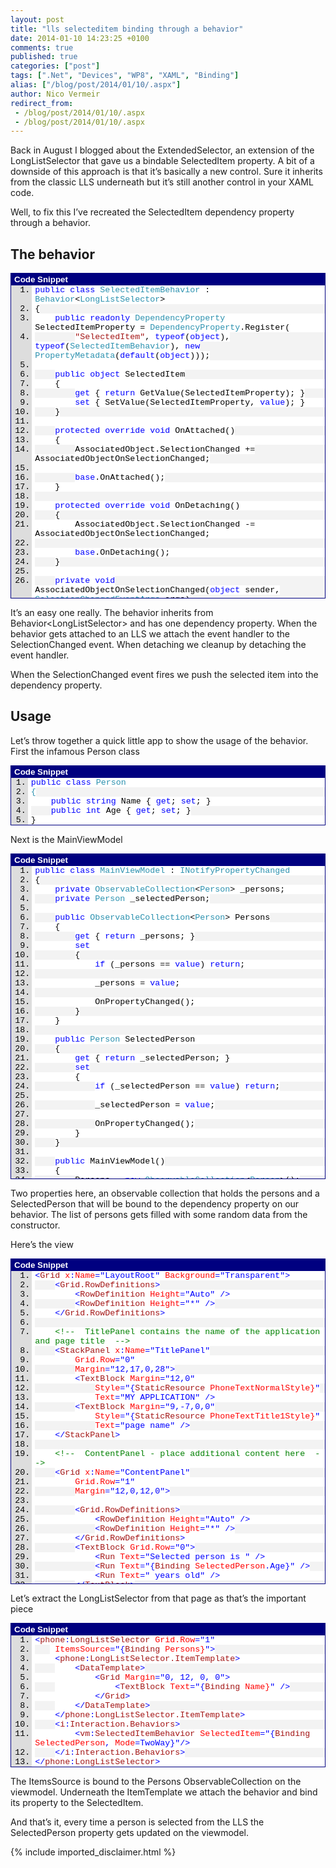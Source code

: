 ```yaml
---
layout: post
title: "lls selecteditem binding through a behavior"
date: 2014-01-10 14:23:25 +0100
comments: true
published: true
categories: ["post"]
tags: [".Net", "Devices", "WP8", "XAML", "Binding"]
alias: ["/blog/post/2014/01/10/.aspx"]
author: Nico Vermeir
redirect_from:
 - /blog/post/2014/01/10/.aspx
 - /blog/post/2014/01/10/.aspx
---
```

<p>Back in August I blogged about the ExtendedSelector, an extension of the LongListSelector that gave us a bindable SelectedItem property. A bit of a downside of this approach is that it’s basically a new control. Sure it inherits from the classic LLS underneath but it’s still another control in your XAML code.</p>  <p>Well, to fix this I’ve recreated the SelectedItem dependency property&#160; through a behavior.</p>  <h2>The behavior</h2>  <div id="scid:9ce6104f-a9aa-4a17-a79f-3a39532ebf7c:7b7c2d61-d1f3-4759-9e15-4378b5997ced" class="wlWriterEditableSmartContent" style="float: none; padding-bottom: 0px; padding-top: 0px; padding-left: 0px; margin: 0px; display: inline; padding-right: 0px"> <div style="border: #000080 1px solid; color: #000; font-family: 'Courier New', Courier, Monospace; font-size: 10pt"> <div style="background: #000080; color: #fff; font-family: Verdana, Tahoma, Arial, sans-serif; font-weight: bold; padding: 2px 5px">Code Snippet</div> <div style="background: #ddd; max-height: 500px; overflow: auto"> <ol start="1" style="background: #ffffff; margin: 0 0 0 2.5em; padding: 0 0 0 5px;"> <li><span style="background:#ffffff;color:#0000ff">public</span><span style="background:#ffffff;color:#000000"> </span><span style="background:#ffffff;color:#0000ff">class</span><span style="background:#ffffff;color:#000000"> </span><span style="background:#ffffff;color:#2b91af">SelectedItemBehavior</span><span style="background:#ffffff;color:#000000"> : </span><span style="background:#ffffff;color:#2b91af">Behavior</span><span style="background:#ffffff;color:#000000">&lt;</span><span style="background:#ffffff;color:#2b91af">LongListSelector</span><span style="background:#ffffff;color:#000000">&gt;</span></li> <li style="background: #f3f3f3"><span style="background:#ffffff;color:#000000">{</span></li> <li>    <span style="background:#ffffff;color:#000000"></span><span style="background:#ffffff;color:#0000ff">public</span><span style="background:#ffffff;color:#000000"> </span><span style="background:#ffffff;color:#0000ff">readonly</span><span style="background:#ffffff;color:#000000"> </span><span style="background:#ffffff;color:#2b91af">DependencyProperty</span><span style="background:#ffffff;color:#000000"> SelectedItemProperty = </span><span style="background:#ffffff;color:#2b91af">DependencyProperty</span><span style="background:#ffffff;color:#000000">.Register(</span></li> <li style="background: #f3f3f3">        <span style="background:#ffffff;color:#000000"></span><span style="background:#ffffff;color:#a31515">&quot;SelectedItem&quot;</span><span style="background:#ffffff;color:#000000">, </span><span style="background:#ffffff;color:#0000ff">typeof</span><span style="background:#ffffff;color:#000000">(</span><span style="background:#ffffff;color:#0000ff">object</span><span style="background:#ffffff;color:#000000">), </span><span style="background:#ffffff;color:#0000ff">typeof</span><span style="background:#ffffff;color:#000000">(</span><span style="background:#ffffff;color:#2b91af">SelectedItemBehavior</span><span style="background:#ffffff;color:#000000">), </span><span style="background:#ffffff;color:#0000ff">new</span><span style="background:#ffffff;color:#000000"> </span><span style="background:#ffffff;color:#2b91af">PropertyMetadata</span><span style="background:#ffffff;color:#000000">(</span><span style="background:#ffffff;color:#0000ff">default</span><span style="background:#ffffff;color:#000000">(</span><span style="background:#ffffff;color:#0000ff">object</span><span style="background:#ffffff;color:#000000">)));</span></li> <li>&nbsp;</li> <li style="background: #f3f3f3">    <span style="background:#ffffff;color:#000000"></span><span style="background:#ffffff;color:#0000ff">public</span><span style="background:#ffffff;color:#000000"> </span><span style="background:#ffffff;color:#0000ff">object</span><span style="background:#ffffff;color:#000000"> SelectedItem</span></li> <li>    <span style="background:#ffffff;color:#000000">{</span></li> <li style="background: #f3f3f3">        <span style="background:#ffffff;color:#000000"></span><span style="background:#ffffff;color:#0000ff">get</span><span style="background:#ffffff;color:#000000"> { </span><span style="background:#ffffff;color:#0000ff">return</span><span style="background:#ffffff;color:#000000"> GetValue(SelectedItemProperty); }</span></li> <li>        <span style="background:#ffffff;color:#000000"></span><span style="background:#ffffff;color:#0000ff">set</span><span style="background:#ffffff;color:#000000"> { SetValue(SelectedItemProperty, </span><span style="background:#ffffff;color:#0000ff">value</span><span style="background:#ffffff;color:#000000">); }</span></li> <li style="background: #f3f3f3">    <span style="background:#ffffff;color:#000000">}</span></li> <li>&nbsp;</li> <li style="background: #f3f3f3">    <span style="background:#ffffff;color:#000000"></span><span style="background:#ffffff;color:#0000ff">protected</span><span style="background:#ffffff;color:#000000"> </span><span style="background:#ffffff;color:#0000ff">override</span><span style="background:#ffffff;color:#000000"> </span><span style="background:#ffffff;color:#0000ff">void</span><span style="background:#ffffff;color:#000000"> OnAttached()</span></li> <li>    <span style="background:#ffffff;color:#000000">{</span></li> <li style="background: #f3f3f3">        <span style="background:#ffffff;color:#000000">AssociatedObject.SelectionChanged += AssociatedObjectOnSelectionChanged;</span></li> <li>&nbsp;</li> <li style="background: #f3f3f3">        <span style="background:#ffffff;color:#000000"></span><span style="background:#ffffff;color:#0000ff">base</span><span style="background:#ffffff;color:#000000">.OnAttached();</span></li> <li>    <span style="background:#ffffff;color:#000000">}</span></li> <li style="background: #f3f3f3">&nbsp;</li> <li>    <span style="background:#ffffff;color:#000000"></span><span style="background:#ffffff;color:#0000ff">protected</span><span style="background:#ffffff;color:#000000"> </span><span style="background:#ffffff;color:#0000ff">override</span><span style="background:#ffffff;color:#000000"> </span><span style="background:#ffffff;color:#0000ff">void</span><span style="background:#ffffff;color:#000000"> OnDetaching()</span></li> <li style="background: #f3f3f3">    <span style="background:#ffffff;color:#000000">{</span></li> <li>        <span style="background:#ffffff;color:#000000">AssociatedObject.SelectionChanged -= AssociatedObjectOnSelectionChanged;</span></li> <li style="background: #f3f3f3">&nbsp;</li> <li>        <span style="background:#ffffff;color:#000000"></span><span style="background:#ffffff;color:#0000ff">base</span><span style="background:#ffffff;color:#000000">.OnDetaching();</span></li> <li style="background: #f3f3f3">    <span style="background:#ffffff;color:#000000">}</span></li> <li>&nbsp;</li> <li style="background: #f3f3f3">    <span style="background:#ffffff;color:#000000"></span><span style="background:#ffffff;color:#0000ff">private</span><span style="background:#ffffff;color:#000000"> </span><span style="background:#ffffff;color:#0000ff">void</span><span style="background:#ffffff;color:#000000"> AssociatedObjectOnSelectionChanged(</span><span style="background:#ffffff;color:#0000ff">object</span><span style="background:#ffffff;color:#000000"> sender, </span><span style="background:#ffffff;color:#2b91af">SelectionChangedEventArgs</span><span style="background:#ffffff;color:#000000"> args)</span></li> <li>    <span style="background:#ffffff;color:#000000">{</span></li> <li style="background: #f3f3f3">        <span style="background:#ffffff;color:#000000">SelectedItem = args.AddedItems[0];</span></li> <li>    <span style="background:#ffffff;color:#000000">}</span></li> <li style="background: #f3f3f3"><span style="background:#ffffff;color:#000000">}</span></li> </ol> </div> </div> </div>  <p>It’s an easy one really. The behavior inherits from Behavior&lt;LongListSelector&gt; and has one dependency property. When the behavior gets attached to an LLS we attach the event handler to the SelectionChanged event. When detaching we cleanup by detaching the event handler.</p>  <p>When the SelectionChanged event fires we push the selected item into the dependency property.</p>  <h2>Usage</h2>  <p>Let’s throw together a quick little app to show the usage of the behavior. First the infamous Person class</p>  <div id="scid:9ce6104f-a9aa-4a17-a79f-3a39532ebf7c:5413dd3e-7a1b-4ff7-83b4-feea47953b0b" class="wlWriterEditableSmartContent" style="float: none; padding-bottom: 0px; padding-top: 0px; padding-left: 0px; margin: 0px; display: inline; padding-right: 0px"> <div style="border: #000080 1px solid; color: #000; font-family: 'Courier New', Courier, Monospace; font-size: 10pt"> <div style="background: #000080; color: #fff; font-family: Verdana, Tahoma, Arial, sans-serif; font-weight: bold; padding: 2px 5px">Code Snippet</div> <div style="background: #ddd; max-height: 300px; overflow: auto"> <ol start="1" style="background: #ffffff; margin: 0 0 0 2em; padding: 0 0 0 5px;"> <li><span style="background:#ffffff;color:#0000ff">public</span><span style="background:#ffffff;color:#000000"> </span><span style="background:#ffffff;color:#0000ff">class</span><span style="background:#ffffff;color:#000000"> </span><span style="background:#ffffff;color:#2b91af">Person</span></li> <li style="background: #f3f3f3"><span style="background:#ffffff;color:#2b91af">{</span></li> <li>    <span style="background:#ffffff;color:#000000"></span><span style="background:#ffffff;color:#0000ff">public</span><span style="background:#ffffff;color:#000000"> </span><span style="background:#ffffff;color:#0000ff">string</span><span style="background:#ffffff;color:#000000"> Name { </span><span style="background:#ffffff;color:#0000ff">get</span><span style="background:#ffffff;color:#000000">; </span><span style="background:#ffffff;color:#0000ff">set</span><span style="background:#ffffff;color:#000000">; }</span></li> <li style="background: #f3f3f3">    <span style="background:#ffffff;color:#000000"></span><span style="background:#ffffff;color:#0000ff">public</span><span style="background:#ffffff;color:#000000"> </span><span style="background:#ffffff;color:#0000ff">int</span><span style="background:#ffffff;color:#000000"> Age { </span><span style="background:#ffffff;color:#0000ff">get</span><span style="background:#ffffff;color:#000000">; </span><span style="background:#ffffff;color:#0000ff">set</span><span style="background:#ffffff;color:#000000">; }</span></li> <li><span style="background:#ffffff;color:#000000">}</span></li> </ol> </div> </div> </div>  <p>Next is the MainViewModel</p>  <div id="scid:9ce6104f-a9aa-4a17-a79f-3a39532ebf7c:6d1e6634-2b8f-4bfe-8cef-f4e47f6ae53c" class="wlWriterEditableSmartContent" style="float: none; padding-bottom: 0px; padding-top: 0px; padding-left: 0px; margin: 0px; display: inline; padding-right: 0px"> <div style="border: #000080 1px solid; color: #000; font-family: 'Courier New', Courier, Monospace; font-size: 10pt"> <div style="background: #000080; color: #fff; font-family: Verdana, Tahoma, Arial, sans-serif; font-weight: bold; padding: 2px 5px">Code Snippet</div> <div style="background: #ddd; max-height: 500px; overflow: auto"> <ol start="1" style="background: #ffffff; margin: 0 0 0 2.5em; padding: 0 0 0 5px;"> <li><span style="background:#ffffff;color:#0000ff">public</span><span style="background:#ffffff;color:#000000"> </span><span style="background:#ffffff;color:#0000ff">class</span><span style="background:#ffffff;color:#000000"> </span><span style="background:#ffffff;color:#2b91af">MainViewModel</span><span style="background:#ffffff;color:#000000"> : </span><span style="background:#ffffff;color:#2b91af">INotifyPropertyChanged</span></li> <li style="background: #f3f3f3"><span style="background:#ffffff;color:#000000">{</span></li> <li>    <span style="background:#ffffff;color:#000000"></span><span style="background:#ffffff;color:#0000ff">private</span><span style="background:#ffffff;color:#000000"> </span><span style="background:#ffffff;color:#2b91af">ObservableCollection</span><span style="background:#ffffff;color:#000000">&lt;</span><span style="background:#ffffff;color:#2b91af">Person</span><span style="background:#ffffff;color:#000000">&gt; _persons;</span></li> <li style="background: #f3f3f3">    <span style="background:#ffffff;color:#000000"></span><span style="background:#ffffff;color:#0000ff">private</span><span style="background:#ffffff;color:#000000"> </span><span style="background:#ffffff;color:#2b91af">Person</span><span style="background:#ffffff;color:#000000"> _selectedPerson;</span></li> <li>&nbsp;</li> <li style="background: #f3f3f3">    <span style="background:#ffffff;color:#000000"></span><span style="background:#ffffff;color:#0000ff">public</span><span style="background:#ffffff;color:#000000"> </span><span style="background:#ffffff;color:#2b91af">ObservableCollection</span><span style="background:#ffffff;color:#000000">&lt;</span><span style="background:#ffffff;color:#2b91af">Person</span><span style="background:#ffffff;color:#000000">&gt; Persons</span></li> <li>    <span style="background:#ffffff;color:#000000">{</span></li> <li style="background: #f3f3f3">        <span style="background:#ffffff;color:#000000"></span><span style="background:#ffffff;color:#0000ff">get</span><span style="background:#ffffff;color:#000000"> { </span><span style="background:#ffffff;color:#0000ff">return</span><span style="background:#ffffff;color:#000000"> _persons; }</span></li> <li>        <span style="background:#ffffff;color:#000000"></span><span style="background:#ffffff;color:#0000ff">set</span></li> <li style="background: #f3f3f3">        <span style="background:#ffffff;color:#000000">{</span></li> <li>            <span style="background:#ffffff;color:#000000"></span><span style="background:#ffffff;color:#0000ff">if</span><span style="background:#ffffff;color:#000000"> (_persons == </span><span style="background:#ffffff;color:#0000ff">value</span><span style="background:#ffffff;color:#000000">) </span><span style="background:#ffffff;color:#0000ff">return</span><span style="background:#ffffff;color:#000000">;</span></li> <li style="background: #f3f3f3">&nbsp;</li> <li>            <span style="background:#ffffff;color:#000000">_persons = </span><span style="background:#ffffff;color:#0000ff">value</span><span style="background:#ffffff;color:#000000">;</span></li> <li style="background: #f3f3f3">&nbsp;</li> <li>            <span style="background:#ffffff;color:#000000">OnPropertyChanged();</span></li> <li style="background: #f3f3f3">        <span style="background:#ffffff;color:#000000">}</span></li> <li>    <span style="background:#ffffff;color:#000000">}</span></li> <li style="background: #f3f3f3">&nbsp;</li> <li>    <span style="background:#ffffff;color:#000000"></span><span style="background:#ffffff;color:#0000ff">public</span><span style="background:#ffffff;color:#000000"> </span><span style="background:#ffffff;color:#2b91af">Person</span><span style="background:#ffffff;color:#000000"> SelectedPerson</span></li> <li style="background: #f3f3f3">    <span style="background:#ffffff;color:#000000">{</span></li> <li>        <span style="background:#ffffff;color:#000000"></span><span style="background:#ffffff;color:#0000ff">get</span><span style="background:#ffffff;color:#000000"> { </span><span style="background:#ffffff;color:#0000ff">return</span><span style="background:#ffffff;color:#000000"> _selectedPerson; }</span></li> <li style="background: #f3f3f3">        <span style="background:#ffffff;color:#000000"></span><span style="background:#ffffff;color:#0000ff">set</span></li> <li>        <span style="background:#ffffff;color:#000000">{</span></li> <li style="background: #f3f3f3">            <span style="background:#ffffff;color:#000000"></span><span style="background:#ffffff;color:#0000ff">if</span><span style="background:#ffffff;color:#000000"> (_selectedPerson == </span><span style="background:#ffffff;color:#0000ff">value</span><span style="background:#ffffff;color:#000000">) </span><span style="background:#ffffff;color:#0000ff">return</span><span style="background:#ffffff;color:#000000">;</span></li> <li>&nbsp;</li> <li style="background: #f3f3f3">            <span style="background:#ffffff;color:#000000">_selectedPerson = </span><span style="background:#ffffff;color:#0000ff">value</span><span style="background:#ffffff;color:#000000">;</span></li> <li>&nbsp;</li> <li style="background: #f3f3f3">            <span style="background:#ffffff;color:#000000">OnPropertyChanged();</span></li> <li>        <span style="background:#ffffff;color:#000000">}</span></li> <li style="background: #f3f3f3">    <span style="background:#ffffff;color:#000000">}</span></li> <li>&nbsp;</li> <li style="background: #f3f3f3">    <span style="background:#ffffff;color:#000000"></span><span style="background:#ffffff;color:#0000ff">public</span><span style="background:#ffffff;color:#000000"> MainViewModel()</span></li> <li>    <span style="background:#ffffff;color:#000000">{</span></li> <li style="background: #f3f3f3">        <span style="background:#ffffff;color:#000000">Persons = </span><span style="background:#ffffff;color:#0000ff">new</span><span style="background:#ffffff;color:#000000"> </span><span style="background:#ffffff;color:#2b91af">ObservableCollection</span><span style="background:#ffffff;color:#000000">&lt;</span><span style="background:#ffffff;color:#2b91af">Person</span><span style="background:#ffffff;color:#000000">&gt;();</span></li> <li>        <span style="background:#ffffff;color:#000000"></span><span style="background:#ffffff;color:#2b91af">Random</span><span style="background:#ffffff;color:#000000"> rnd = </span><span style="background:#ffffff;color:#0000ff">new</span><span style="background:#ffffff;color:#000000"> </span><span style="background:#ffffff;color:#2b91af">Random</span><span style="background:#ffffff;color:#000000">();</span></li> <li style="background: #f3f3f3">&nbsp;</li> <li>        <span style="background:#ffffff;color:#000000"></span><span style="background:#ffffff;color:#0000ff">for</span><span style="background:#ffffff;color:#000000"> (</span><span style="background:#ffffff;color:#0000ff">int</span><span style="background:#ffffff;color:#000000"> i = 0; i &lt; 20; i++)</span></li> <li style="background: #f3f3f3">        <span style="background:#ffffff;color:#000000">{</span></li> <li>            <span style="background:#ffffff;color:#000000"></span><span style="background:#ffffff;color:#0000ff">var</span><span style="background:#ffffff;color:#000000"> person = </span><span style="background:#ffffff;color:#0000ff">new</span><span style="background:#ffffff;color:#000000"> </span><span style="background:#ffffff;color:#2b91af">Person</span><span style="background:#ffffff;color:#000000"> {Name = </span><span style="background:#ffffff;color:#a31515">&quot;Person &quot;</span><span style="background:#ffffff;color:#000000"> + i, Age = rnd.Next(0, 80)};</span></li> <li style="background: #f3f3f3">&nbsp;</li> <li>            <span style="background:#ffffff;color:#000000">Persons.Add(person);</span></li> <li style="background: #f3f3f3">        <span style="background:#ffffff;color:#000000">}</span></li> <li>    <span style="background:#ffffff;color:#000000">}</span></li> <li style="background: #f3f3f3">&nbsp;</li> <li>    <span style="background:#ffffff;color:#000000"></span><span style="background:#ffffff;color:#0000ff">public</span><span style="background:#ffffff;color:#000000"> </span><span style="background:#ffffff;color:#0000ff">event</span><span style="background:#ffffff;color:#000000"> </span><span style="background:#ffffff;color:#2b91af">PropertyChangedEventHandler</span><span style="background:#ffffff;color:#000000"> PropertyChanged;</span></li> <li style="background: #f3f3f3">&nbsp;</li> <li>    <span style="background:#ffffff;color:#000000"></span><span style="background:#ffffff;color:#0000ff">protected</span><span style="background:#ffffff;color:#000000"> </span><span style="background:#ffffff;color:#0000ff">virtual</span><span style="background:#ffffff;color:#000000"> </span><span style="background:#ffffff;color:#0000ff">void</span><span style="background:#ffffff;color:#000000"> OnPropertyChanged([</span><span style="background:#ffffff;color:#2b91af">CallerMemberName</span><span style="background:#ffffff;color:#000000">] </span><span style="background:#ffffff;color:#0000ff">string</span><span style="background:#ffffff;color:#000000"> propertyName = </span><span style="background:#ffffff;color:#0000ff">null</span><span style="background:#ffffff;color:#000000">)</span></li> <li style="background: #f3f3f3">    <span style="background:#ffffff;color:#000000">{</span></li> <li>        <span style="background:#ffffff;color:#000000"></span><span style="background:#ffffff;color:#2b91af">PropertyChangedEventHandler</span><span style="background:#ffffff;color:#000000"> handler = PropertyChanged;</span></li> <li style="background: #f3f3f3">        <span style="background:#ffffff;color:#000000"></span><span style="background:#ffffff;color:#0000ff">if</span><span style="background:#ffffff;color:#000000"> (handler != </span><span style="background:#ffffff;color:#0000ff">null</span><span style="background:#ffffff;color:#000000">) handler(</span><span style="background:#ffffff;color:#0000ff">this</span><span style="background:#ffffff;color:#000000">, </span><span style="background:#ffffff;color:#0000ff">new</span><span style="background:#ffffff;color:#000000"> </span><span style="background:#ffffff;color:#2b91af">PropertyChangedEventArgs</span><span style="background:#ffffff;color:#000000">(propertyName));</span></li> <li>    <span style="background:#ffffff;color:#000000">}</span></li> <li style="background: #f3f3f3"><span style="background:#ffffff;color:#000000">}</span></li> </ol> </div> </div> </div>  <p>Two properties here, an observable collection that holds the persons and a SelectedPerson that will be bound to the dependency property on our behavior. The list of persons gets filled with some random data from the constructor.</p>  <p>Here’s the view</p>  <div id="scid:9ce6104f-a9aa-4a17-a79f-3a39532ebf7c:483b07a4-1fc0-42e0-b8ef-16894050f084" class="wlWriterEditableSmartContent" style="float: none; padding-bottom: 0px; padding-top: 0px; padding-left: 0px; margin: 0px; display: inline; padding-right: 0px"> <div style="border: #000080 1px solid; color: #000; font-family: 'Courier New', Courier, Monospace; font-size: 10pt"> <div style="background: #000080; color: #fff; font-family: Verdana, Tahoma, Arial, sans-serif; font-weight: bold; padding: 2px 5px">Code Snippet</div> <div style="background: #ddd; max-height: 500px; overflow: auto"> <ol start="1" style="background: #ffffff; margin: 0 0 0 2.5em; padding: 0 0 0 5px;"> <li><span style="background:#ffffff;color:#0000ff">&lt;</span><span style="background:#ffffff;color:#a31515">Grid</span><span style="background:#ffffff;color:#ff0000"> x</span><span style="background:#ffffff;color:#0000ff">:</span><span style="background:#ffffff;color:#ff0000">Name</span><span style="background:#ffffff;color:#0000ff">=&quot;LayoutRoot&quot;</span><span style="background:#ffffff;color:#ff0000"> Background</span><span style="background:#ffffff;color:#0000ff">=&quot;Transparent&quot;&gt;</span></li> <li style="background: #f3f3f3">    <span style="background:#ffffff;color:#000000"></span><span style="background:#ffffff;color:#0000ff">&lt;</span><span style="background:#ffffff;color:#a31515">Grid.RowDefinitions</span><span style="background:#ffffff;color:#0000ff">&gt;</span></li> <li>        <span style="background:#ffffff;color:#000000"></span><span style="background:#ffffff;color:#0000ff">&lt;</span><span style="background:#ffffff;color:#a31515">RowDefinition</span><span style="background:#ffffff;color:#ff0000"> Height</span><span style="background:#ffffff;color:#0000ff">=&quot;Auto&quot; /&gt;</span></li> <li style="background: #f3f3f3">        <span style="background:#ffffff;color:#000000"></span><span style="background:#ffffff;color:#0000ff">&lt;</span><span style="background:#ffffff;color:#a31515">RowDefinition</span><span style="background:#ffffff;color:#ff0000"> Height</span><span style="background:#ffffff;color:#0000ff">=&quot;*&quot; /&gt;</span></li> <li>    <span style="background:#ffffff;color:#000000"></span><span style="background:#ffffff;color:#0000ff">&lt;/</span><span style="background:#ffffff;color:#a31515">Grid.RowDefinitions</span><span style="background:#ffffff;color:#0000ff">&gt;</span></li> <li style="background: #f3f3f3">&nbsp;</li> <li>    <span style="background:#ffffff;color:#000000"></span><span style="background:#ffffff;color:#008000">&lt;!--  TitlePanel contains the name of the application and page title  --&gt;</span></li> <li style="background: #f3f3f3">    <span style="background:#ffffff;color:#000000"></span><span style="background:#ffffff;color:#0000ff">&lt;</span><span style="background:#ffffff;color:#a31515">StackPanel</span><span style="background:#ffffff;color:#ff0000"> x</span><span style="background:#ffffff;color:#0000ff">:</span><span style="background:#ffffff;color:#ff0000">Name</span><span style="background:#ffffff;color:#0000ff">=&quot;TitlePanel&quot;</span></li> <li>        <span style="background:#ffffff;color:#000000"></span><span style="background:#ffffff;color:#ff0000">Grid.Row</span><span style="background:#ffffff;color:#0000ff">=&quot;0&quot;</span></li> <li style="background: #f3f3f3">        <span style="background:#ffffff;color:#000000"></span><span style="background:#ffffff;color:#ff0000">Margin</span><span style="background:#ffffff;color:#0000ff">=&quot;12,17,0,28&quot;&gt;</span></li> <li>        <span style="background:#ffffff;color:#000000"></span><span style="background:#ffffff;color:#0000ff">&lt;</span><span style="background:#ffffff;color:#a31515">TextBlock</span><span style="background:#ffffff;color:#ff0000"> Margin</span><span style="background:#ffffff;color:#0000ff">=&quot;12,0&quot;</span></li> <li style="background: #f3f3f3">            <span style="background:#ffffff;color:#000000"></span><span style="background:#ffffff;color:#ff0000">Style</span><span style="background:#ffffff;color:#0000ff">=&quot;{</span><span style="background:#ffffff;color:#a31515">StaticResource</span><span style="background:#ffffff;color:#ff0000"> PhoneTextNormalStyle}</span><span style="background:#ffffff;color:#0000ff">&quot;</span></li> <li>            <span style="background:#ffffff;color:#000000"></span><span style="background:#ffffff;color:#ff0000">Text</span><span style="background:#ffffff;color:#0000ff">=&quot;MY APPLICATION&quot; /&gt;</span></li> <li style="background: #f3f3f3">        <span style="background:#ffffff;color:#000000"></span><span style="background:#ffffff;color:#0000ff">&lt;</span><span style="background:#ffffff;color:#a31515">TextBlock</span><span style="background:#ffffff;color:#ff0000"> Margin</span><span style="background:#ffffff;color:#0000ff">=&quot;9,-7,0,0&quot;</span></li> <li>            <span style="background:#ffffff;color:#000000"></span><span style="background:#ffffff;color:#ff0000">Style</span><span style="background:#ffffff;color:#0000ff">=&quot;{</span><span style="background:#ffffff;color:#a31515">StaticResource</span><span style="background:#ffffff;color:#ff0000"> PhoneTextTitle1Style}</span><span style="background:#ffffff;color:#0000ff">&quot;</span></li> <li style="background: #f3f3f3">            <span style="background:#ffffff;color:#000000"></span><span style="background:#ffffff;color:#ff0000">Text</span><span style="background:#ffffff;color:#0000ff">=&quot;page name&quot; /&gt;</span></li> <li>    <span style="background:#ffffff;color:#000000"></span><span style="background:#ffffff;color:#0000ff">&lt;/</span><span style="background:#ffffff;color:#a31515">StackPanel</span><span style="background:#ffffff;color:#0000ff">&gt;</span></li> <li style="background: #f3f3f3">&nbsp;</li> <li>    <span style="background:#ffffff;color:#000000"></span><span style="background:#ffffff;color:#008000">&lt;!--  ContentPanel - place additional content here  --&gt;</span></li> <li style="background: #f3f3f3">    <span style="background:#ffffff;color:#000000"></span><span style="background:#ffffff;color:#0000ff">&lt;</span><span style="background:#ffffff;color:#a31515">Grid</span><span style="background:#ffffff;color:#ff0000"> x</span><span style="background:#ffffff;color:#0000ff">:</span><span style="background:#ffffff;color:#ff0000">Name</span><span style="background:#ffffff;color:#0000ff">=&quot;ContentPanel&quot;</span></li> <li>        <span style="background:#ffffff;color:#000000"></span><span style="background:#ffffff;color:#ff0000">Grid.Row</span><span style="background:#ffffff;color:#0000ff">=&quot;1&quot;</span></li> <li style="background: #f3f3f3">        <span style="background:#ffffff;color:#000000"></span><span style="background:#ffffff;color:#ff0000">Margin</span><span style="background:#ffffff;color:#0000ff">=&quot;12,0,12,0&quot;&gt;</span></li> <li>&nbsp;</li> <li style="background: #f3f3f3">        <span style="background:#ffffff;color:#000000"></span><span style="background:#ffffff;color:#0000ff">&lt;</span><span style="background:#ffffff;color:#a31515">Grid.RowDefinitions</span><span style="background:#ffffff;color:#0000ff">&gt;</span></li> <li>            <span style="background:#ffffff;color:#000000"></span><span style="background:#ffffff;color:#0000ff">&lt;</span><span style="background:#ffffff;color:#a31515">RowDefinition</span><span style="background:#ffffff;color:#ff0000"> Height</span><span style="background:#ffffff;color:#0000ff">=&quot;Auto&quot; /&gt;</span></li> <li style="background: #f3f3f3">            <span style="background:#ffffff;color:#000000"></span><span style="background:#ffffff;color:#0000ff">&lt;</span><span style="background:#ffffff;color:#a31515">RowDefinition</span><span style="background:#ffffff;color:#ff0000"> Height</span><span style="background:#ffffff;color:#0000ff">=&quot;*&quot; /&gt;</span></li> <li>        <span style="background:#ffffff;color:#000000"></span><span style="background:#ffffff;color:#0000ff">&lt;/</span><span style="background:#ffffff;color:#a31515">Grid.RowDefinitions</span><span style="background:#ffffff;color:#0000ff">&gt;</span></li> <li style="background: #f3f3f3">        <span style="background:#ffffff;color:#000000"></span><span style="background:#ffffff;color:#0000ff">&lt;</span><span style="background:#ffffff;color:#a31515">TextBlock</span><span style="background:#ffffff;color:#ff0000"> Grid.Row</span><span style="background:#ffffff;color:#0000ff">=&quot;0&quot;&gt;</span></li> <li>            <span style="background:#ffffff;color:#000000"></span><span style="background:#ffffff;color:#0000ff">&lt;</span><span style="background:#ffffff;color:#a31515">Run</span><span style="background:#ffffff;color:#ff0000"> Text</span><span style="background:#ffffff;color:#0000ff">=&quot;Selected person is &quot; /&gt;</span></li> <li style="background: #f3f3f3">            <span style="background:#ffffff;color:#000000"></span><span style="background:#ffffff;color:#0000ff">&lt;</span><span style="background:#ffffff;color:#a31515">Run</span><span style="background:#ffffff;color:#ff0000"> Text</span><span style="background:#ffffff;color:#0000ff">=&quot;{</span><span style="background:#ffffff;color:#a31515">Binding</span><span style="background:#ffffff;color:#ff0000"> SelectedPerson</span><span style="background:#ffffff;color:#0000ff">.Age}&quot; /&gt;</span></li> <li>            <span style="background:#ffffff;color:#000000"></span><span style="background:#ffffff;color:#0000ff">&lt;</span><span style="background:#ffffff;color:#a31515">Run</span><span style="background:#ffffff;color:#ff0000"> Text</span><span style="background:#ffffff;color:#0000ff">=&quot; years old&quot; /&gt;</span></li> <li style="background: #f3f3f3">        <span style="background:#ffffff;color:#000000"></span><span style="background:#ffffff;color:#0000ff">&lt;/</span><span style="background:#ffffff;color:#a31515">TextBlock</span><span style="background:#ffffff;color:#0000ff">&gt;</span></li> <li>        <span style="background:#ffffff;color:#000000"></span><span style="background:#ffffff;color:#0000ff">&lt;</span><span style="background:#ffffff;color:#a31515">phone</span><span style="background:#ffffff;color:#0000ff">:</span><span style="background:#ffffff;color:#a31515">LongListSelector</span><span style="background:#ffffff;color:#ff0000"> Grid.Row</span><span style="background:#ffffff;color:#0000ff">=&quot;1&quot;</span></li> <li style="background: #f3f3f3">            <span style="background:#ffffff;color:#000000"></span><span style="background:#ffffff;color:#ff0000">ItemsSource</span><span style="background:#ffffff;color:#0000ff">=&quot;{</span><span style="background:#ffffff;color:#a31515">Binding</span><span style="background:#ffffff;color:#ff0000"> Persons}</span><span style="background:#ffffff;color:#0000ff">&quot;&gt;</span></li> <li>            <span style="background:#ffffff;color:#000000"></span><span style="background:#ffffff;color:#0000ff">&lt;</span><span style="background:#ffffff;color:#a31515">phone</span><span style="background:#ffffff;color:#0000ff">:</span><span style="background:#ffffff;color:#a31515">LongListSelector.ItemTemplate</span><span style="background:#ffffff;color:#0000ff">&gt;</span></li> <li style="background: #f3f3f3">                <span style="background:#ffffff;color:#000000"></span><span style="background:#ffffff;color:#0000ff">&lt;</span><span style="background:#ffffff;color:#a31515">DataTemplate</span><span style="background:#ffffff;color:#0000ff">&gt;</span></li> <li>                    <span style="background:#ffffff;color:#000000"></span><span style="background:#ffffff;color:#0000ff">&lt;</span><span style="background:#ffffff;color:#a31515">Grid</span><span style="background:#ffffff;color:#ff0000"> Margin</span><span style="background:#ffffff;color:#0000ff">=&quot;0, 12, 0, 0&quot;&gt;</span></li> <li style="background: #f3f3f3">                        <span style="background:#ffffff;color:#000000"></span><span style="background:#ffffff;color:#0000ff">&lt;</span><span style="background:#ffffff;color:#a31515">TextBlock</span><span style="background:#ffffff;color:#ff0000"> Text</span><span style="background:#ffffff;color:#0000ff">=&quot;{</span><span style="background:#ffffff;color:#a31515">Binding</span><span style="background:#ffffff;color:#ff0000"> Name}</span><span style="background:#ffffff;color:#0000ff">&quot; /&gt;</span></li> <li>                    <span style="background:#ffffff;color:#000000"></span><span style="background:#ffffff;color:#0000ff">&lt;/</span><span style="background:#ffffff;color:#a31515">Grid</span><span style="background:#ffffff;color:#0000ff">&gt;</span></li> <li style="background: #f3f3f3">                <span style="background:#ffffff;color:#000000"></span><span style="background:#ffffff;color:#0000ff">&lt;/</span><span style="background:#ffffff;color:#a31515">DataTemplate</span><span style="background:#ffffff;color:#0000ff">&gt;</span></li> <li>            <span style="background:#ffffff;color:#000000"></span><span style="background:#ffffff;color:#0000ff">&lt;/</span><span style="background:#ffffff;color:#a31515">phone</span><span style="background:#ffffff;color:#0000ff">:</span><span style="background:#ffffff;color:#a31515">LongListSelector.ItemTemplate</span><span style="background:#ffffff;color:#0000ff">&gt;</span></li> <li style="background: #f3f3f3">            <span style="background:#ffffff;color:#000000"></span><span style="background:#ffffff;color:#0000ff">&lt;</span><span style="background:#ffffff;color:#a31515">i</span><span style="background:#ffffff;color:#0000ff">:</span><span style="background:#ffffff;color:#a31515">Interaction.Behaviors</span><span style="background:#ffffff;color:#0000ff">&gt;</span></li> <li>                <span style="background:#ffffff;color:#000000"></span><span style="background:#ffffff;color:#0000ff">&lt;</span><span style="background:#ffffff;color:#a31515">vm</span><span style="background:#ffffff;color:#0000ff">:</span><span style="background:#ffffff;color:#a31515">SelectedItemBehavior</span><span style="background:#ffffff;color:#ff0000"> SelectedItem</span><span style="background:#ffffff;color:#0000ff">=&quot;{</span><span style="background:#ffffff;color:#a31515">Binding</span><span style="background:#ffffff;color:#ff0000"> SelectedPerson</span><span style="background:#ffffff;color:#0000ff">,</span><span style="background:#ffffff;color:#ff0000"> Mode</span><span style="background:#ffffff;color:#0000ff">=TwoWay}&quot;/&gt;</span></li> <li style="background: #f3f3f3">            <span style="background:#ffffff;color:#000000"></span><span style="background:#ffffff;color:#0000ff">&lt;/</span><span style="background:#ffffff;color:#a31515">i</span><span style="background:#ffffff;color:#0000ff">:</span><span style="background:#ffffff;color:#a31515">Interaction.Behaviors</span><span style="background:#ffffff;color:#0000ff">&gt;</span></li> <li>        <span style="background:#ffffff;color:#000000"></span><span style="background:#ffffff;color:#0000ff">&lt;/</span><span style="background:#ffffff;color:#a31515">phone</span><span style="background:#ffffff;color:#0000ff">:</span><span style="background:#ffffff;color:#a31515">LongListSelector</span><span style="background:#ffffff;color:#0000ff">&gt;</span></li> <li style="background: #f3f3f3">    <span style="background:#ffffff;color:#000000"></span><span style="background:#ffffff;color:#0000ff">&lt;/</span><span style="background:#ffffff;color:#a31515">Grid</span><span style="background:#ffffff;color:#0000ff">&gt;</span></li> <li><span style="background:#ffffff;color:#0000ff">&lt;/</span><span style="background:#ffffff;color:#a31515">Grid</span><span style="background:#ffffff;color:#0000ff">&gt;</span></li> </ol> </div> </div> </div>  <p>Let’s extract the LongListSelector from that page as that’s the important piece</p>  <div id="scid:9ce6104f-a9aa-4a17-a79f-3a39532ebf7c:7049280a-dbab-4f30-be8d-ac298335108e" class="wlWriterEditableSmartContent" style="float: none; padding-bottom: 0px; padding-top: 0px; padding-left: 0px; margin: 0px; display: inline; padding-right: 0px"> <div style="border: #000080 1px solid; color: #000; font-family: 'Courier New', Courier, Monospace; font-size: 10pt"> <div style="background: #000080; color: #fff; font-family: Verdana, Tahoma, Arial, sans-serif; font-weight: bold; padding: 2px 5px">Code Snippet</div> <div style="background: #ddd; max-height: 300px; overflow: auto"> <ol start="1" style="background: #ffffff; margin: 0 0 0 2.5em; padding: 0 0 0 5px;"> <li><span style="background:#ffffff;color:#0000ff">&lt;</span><span style="background:#ffffff;color:#a31515">phone</span><span style="background:#ffffff;color:#0000ff">:</span><span style="background:#ffffff;color:#a31515">LongListSelector</span><span style="background:#ffffff;color:#ff0000"> Grid.Row</span><span style="background:#ffffff;color:#0000ff">=&quot;1&quot;</span></li> <li style="background: #f3f3f3">   <span style="background:#ffffff;color:#000000"></span><span style="background:#ffffff;color:#ff0000"> ItemsSource</span><span style="background:#ffffff;color:#0000ff">=&quot;{</span><span style="background:#ffffff;color:#a31515">Binding</span><span style="background:#ffffff;color:#ff0000"> Persons}</span><span style="background:#ffffff;color:#0000ff">&quot;&gt;</span></li> <li>    <span style="background:#ffffff;color:#000000"></span><span style="background:#ffffff;color:#0000ff">&lt;</span><span style="background:#ffffff;color:#a31515">phone</span><span style="background:#ffffff;color:#0000ff">:</span><span style="background:#ffffff;color:#a31515">LongListSelector.ItemTemplate</span><span style="background:#ffffff;color:#0000ff">&gt;</span></li> <li style="background: #f3f3f3">    <span style="background:#ffffff;color:#0000ff">    </span><span style="background:#ffffff;color:#000000"></span><span style="background:#ffffff;color:#0000ff">&lt;</span><span style="background:#ffffff;color:#a31515">DataTemplate</span><span style="background:#ffffff;color:#0000ff">&gt;</span></li> <li>    <span style="background:#ffffff;color:#0000ff">        </span><span style="background:#ffffff;color:#000000"></span><span style="background:#ffffff;color:#0000ff">&lt;</span><span style="background:#ffffff;color:#a31515">Grid</span><span style="background:#ffffff;color:#ff0000"> Margin</span><span style="background:#ffffff;color:#0000ff">=&quot;0, 12, 0, 0&quot;&gt;</span></li> <li style="background: #f3f3f3">    <span style="background:#ffffff;color:#0000ff">            </span><span style="background:#ffffff;color:#000000"></span><span style="background:#ffffff;color:#0000ff">&lt;</span><span style="background:#ffffff;color:#a31515">TextBlock</span><span style="background:#ffffff;color:#ff0000"> Text</span><span style="background:#ffffff;color:#0000ff">=&quot;{</span><span style="background:#ffffff;color:#a31515">Binding</span><span style="background:#ffffff;color:#ff0000"> Name}</span><span style="background:#ffffff;color:#0000ff">&quot; /&gt;</span></li> <li>    <span style="background:#ffffff;color:#0000ff">        </span><span style="background:#ffffff;color:#000000"></span><span style="background:#ffffff;color:#0000ff">&lt;/</span><span style="background:#ffffff;color:#a31515">Grid</span><span style="background:#ffffff;color:#0000ff">&gt;</span></li> <li style="background: #f3f3f3">    <span style="background:#ffffff;color:#0000ff">    </span><span style="background:#ffffff;color:#000000"></span><span style="background:#ffffff;color:#0000ff">&lt;/</span><span style="background:#ffffff;color:#a31515">DataTemplate</span><span style="background:#ffffff;color:#0000ff">&gt;</span></li> <li>    <span style="background:#ffffff;color:#000000"></span><span style="background:#ffffff;color:#0000ff">&lt;/</span><span style="background:#ffffff;color:#a31515">phone</span><span style="background:#ffffff;color:#0000ff">:</span><span style="background:#ffffff;color:#a31515">LongListSelector.ItemTemplate</span><span style="background:#ffffff;color:#0000ff">&gt;</span></li> <li style="background: #f3f3f3">    <span style="background:#ffffff;color:#000000"></span><span style="background:#ffffff;color:#0000ff">&lt;</span><span style="background:#ffffff;color:#a31515">i</span><span style="background:#ffffff;color:#0000ff">:</span><span style="background:#ffffff;color:#a31515">Interaction.Behaviors</span><span style="background:#ffffff;color:#0000ff">&gt;</span></li> <li>    <span style="background:#ffffff;color:#0000ff">    </span><span style="background:#ffffff;color:#000000"></span><span style="background:#ffffff;color:#0000ff">&lt;</span><span style="background:#ffffff;color:#a31515">vm</span><span style="background:#ffffff;color:#0000ff">:</span><span style="background:#ffffff;color:#a31515">SelectedItemBehavior</span><span style="background:#ffffff;color:#ff0000"> SelectedItem</span><span style="background:#ffffff;color:#0000ff">=&quot;{</span><span style="background:#ffffff;color:#a31515">Binding</span><span style="background:#ffffff;color:#ff0000"> SelectedPerson</span><span style="background:#ffffff;color:#0000ff">,</span><span style="background:#ffffff;color:#ff0000"> Mode</span><span style="background:#ffffff;color:#0000ff">=TwoWay}&quot;/&gt;</span></li> <li style="background: #f3f3f3">    <span style="background:#ffffff;color:#000000"></span><span style="background:#ffffff;color:#0000ff">&lt;/</span><span style="background:#ffffff;color:#a31515">i</span><span style="background:#ffffff;color:#0000ff">:</span><span style="background:#ffffff;color:#a31515">Interaction.Behaviors</span><span style="background:#ffffff;color:#0000ff">&gt;</span></li> <li><span style="background:#ffffff;color:#0000ff">&lt;/</span><span style="background:#ffffff;color:#a31515">phone</span><span style="background:#ffffff;color:#0000ff">:</span><span style="background:#ffffff;color:#a31515">LongListSelector</span><span style="background:#ffffff;color:#0000ff">&gt;</span></li> </ol> </div> </div> </div>  <p>The ItemsSource is bound to the Persons ObservableCollection on the viewmodel. Underneath the ItemTemplate we attach the behavior and bind its property to the SelectedItem. </p>  <p>And that’s it, every time a person is selected from the LLS the SelectedPerson property gets updated on the viewmodel.</p>
{% include imported_disclaimer.html %}
